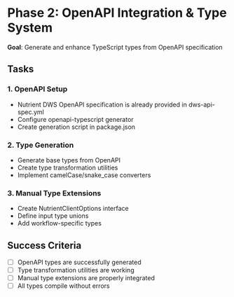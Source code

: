 # Phase 2: OpenAPI Integration & Type System

**Goal**: Generate and enhance TypeScript types from OpenAPI specification

## Tasks

### 1. OpenAPI Setup
- Nutrient DWS OpenAPI specification is already provided in dws-api-spec.yml
- Configure openapi-typescript generator
- Create generation script in package.json

### 2. Type Generation
- Generate base types from OpenAPI
- Create type transformation utilities
- Implement camelCase/snake_case converters

### 3. Manual Type Extensions
- Create NutrientClientOptions interface
- Define input type unions
- Add workflow-specific types

## Success Criteria
- [ ] OpenAPI types are successfully generated
- [ ] Type transformation utilities are working
- [ ] Manual type extensions are properly integrated
- [ ] All types compile without errors
